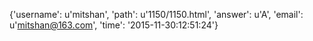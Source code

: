 {'username': u'mitshan', 'path': u'1150/1150.html', 'answer': u'A', 'email': u'mitshan@163.com', 'time': '2015-11-30:12:51:24'}